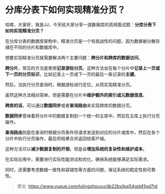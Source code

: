 # 分库分表下如何实现精准分页？

哈喽，大家好，我是JJ，今天给大家分享一道数据库的高频面试题：**分库分表下如何实现精准分页？**



在分库分表的数据库架构中，精准分页是一个有挑战性的问题，因为数据被分散存储在不同的分片和数据库中。



想要实现精准分页就需要解决两个主要问题：**跨分片和跨库的数据访问**。



**跨分片**，常见的方法是使用**记录游标分页**。这种方法会在每个分片中**记录上一页或下一页的分页标识**，比如记录上一页或下一页的最后一条记录的**主键**。



然后，当执行分页查询时，根据游标进行定位，从而实现精准分页。



虽然这种方法相对简单，但是需要在分片中**维护额外的索引或元数据信息**。



**跨库的话**，可以通过**数据同步**或者**查询路由**来实现跨库的数据分页。



**数据同步**意味着将分片中的数据复制到一个统一的主库中，然后在主库上执行分页操作。



**查询路由**则是在查询时根据分页条件将请求发送到对应的分片或库中，然后在各个分片中执行分页操作，最后将结果合并返回给客户端。



这种方法可以**减少数据复制的开销**，但是会**增加系统的复杂性和维护成本**。



在实际应用中，需要进行实际性能测试和优化，确保系统能够满足实际需求。



同时，还需要考虑数据一致性和容错性等方面的问题，保证系统的稳定性和可靠性。



> 原文: <https://www.yuque.com/tulingzhouyu/db22bv/kqi54gid41lxd7td>